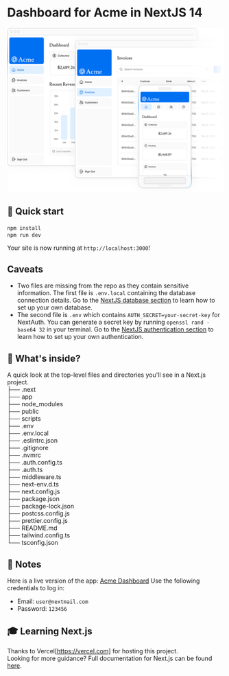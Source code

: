 # Dashboard for Acme in NextJS 14

<img src="./public/hero-desktop.png">

## 🚀 Quick start

```
npm install
npm run dev
```

Your site is now running at `http://localhost:3000`!

## Caveats

- Two files are missing from the repo as they contain sensitive information. The first file is `.env.local` containing the database connection details. Go to the [NextJS database section](https://nextjs.org/learn/dashboard-app/setting-up-your-database) to learn how to set up your own database.
- The second file is `.env` which contains `AUTH_SECRET=your-secret-key` for NextAuth. You can generate a secret key by running `openssl rand -base64 32` in your terminal. Go to the [NextJS authentication section](https://nextjs.org/learn/dashboard-app/adding-authentication) to learn how to set up your own authentication.

## 🧐 What's inside?

A quick look at the top-level files and directories you'll see in a Next.js project.<br>
├── .next<br>
├── app<br>
├── node_modules<br>
├── public<br>
├── scripts<br>
├── .env<br>
├── .env.local<br>
├── .eslintrc.json<br>
├── .gitignore<br>
├── .nvmrc<br>
├── .auth.config.ts<br>
├── .auth.ts<br>
├── middleware.ts<br>
├── next-env.d.ts<br>
├── next.config.js<br>
├── package.json<br>
├── package-lock.json<br>
├── postcss.config.js<br>
├── prettier.config.js<br>
├── README.md<br>
├── tailwind.config.ts<br>
└── tsconfig.json

## 📝 Notes

Here is a live version of the app: [Acme Dashboard](https://nextjs-dashboard-ps.vercel.app)
Use the following credentials to log in:

- Email: `user@nextmail.com`
- Password: `123456`

## 🎓 Learning Next.js

Thanks to Vercel[https://vercel.com] for hosting this project.<br>
Looking for more guidance? Full documentation for Next.js can be found [here](https://nextjs.org/learn).

